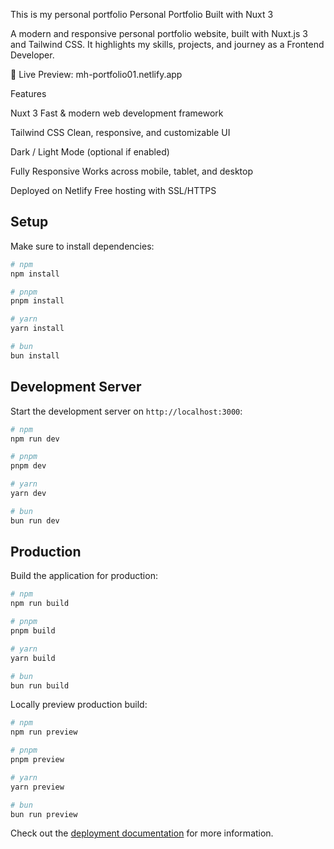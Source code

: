 This is my personal portfolio
Personal Portfolio Built with Nuxt 3

A modern and responsive personal portfolio website, built with Nuxt.js 3 and Tailwind CSS.
It highlights my skills, projects, and journey as a Frontend Developer.

🔗 Live Preview: mh-portfolio01.netlify.app

 Features

 Nuxt 3  Fast & modern web development framework

 Tailwind CSS  Clean, responsive, and customizable UI

 Dark / Light Mode (optional if enabled)

 Fully Responsive  Works across mobile, tablet, and desktop

 Deployed on Netlify  Free hosting with SSL/HTTPS

## Setup

Make sure to install dependencies:

```bash
# npm
npm install

# pnpm
pnpm install

# yarn
yarn install

# bun
bun install
```

## Development Server

Start the development server on `http://localhost:3000`:

```bash
# npm
npm run dev

# pnpm
pnpm dev

# yarn
yarn dev

# bun
bun run dev
```

## Production

Build the application for production:

```bash
# npm
npm run build

# pnpm
pnpm build

# yarn
yarn build

# bun
bun run build
```

Locally preview production build:

```bash
# npm
npm run preview

# pnpm
pnpm preview

# yarn
yarn preview

# bun
bun run preview
```

Check out the [deployment documentation](https://nuxt.com/docs/getting-started/deployment) for more information.
